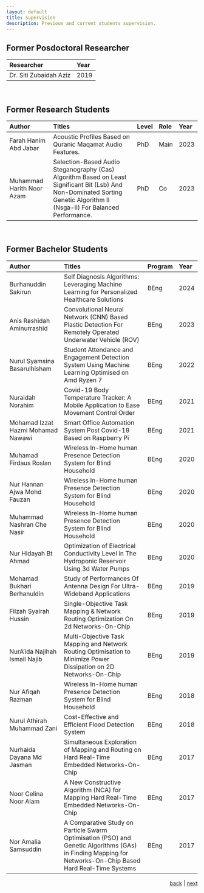 ```yaml
---
layout: default
title: Supervision
description: Previous and current students supervision.
---
```


<!---
## Current Research Students

| Student |  Level | Role
| ---- | --- |
| Muhammad Fahim Roslan | PhD | Main
| Mohammed al-munther | Master | Main

**_PhD and Master candidates interested in doing research kindly visit_ [_Open Research Projects_](research). _If you're looking for a sponsorhip, limited funding maybe available. Visit_ [_here for funding availability_](news).

<br>

## Current Bachelor Students

| Student | Program  
| ---- | --- |
| Burhanuddin Sakirun | BEng 

**_Bachelor students interested in doing final year project with me kindly refer to_ [_Undergraduate Projects_](project).

<br>
-->
## Former Posdoctoral Researcher

| Researcher | Year |
|:------------------|:------------------|
| Dr. Siti Zubaidah Aziz  | 2019 |

<br>

## Former Research Students

| Author           | Titles            | Level               | Role              | Year |
|:-----------------|:------------------|:--------------------|:------------------|:------------------|
| Farah Hanim Abd Jabar | Acoustic Profiles Based on Quranic Maqamat Audio Features. | PhD | Main | 2023 | 
| Muhammad Harith Noor Azam | Selection-Based Audio Steganography (Cas) Algorithm Based on Least Significant Bit (Lsb) And Non-Dominated Sorting Genetic Algorithm II (Nsga-II) For Balanced Performance. | PhD | Co | 2023 |

<br>

## Former Bachelor Students

| Author           | Titles            | Program | Year |
|:-----------------|:------------------|:------------------|:------------------|				
| Burhanuddin Sakirun |  Self Diagnosis Algorithms: Leveraging Machine Learning for Personalized Healthcare Solutions | BEng  | 2024 | 
| Anis Rashidah  Aminurrashid | Convolutional Neural Network (CNN) Based Plastic Detection For Remotely Operated Underwater Vehicle (ROV) | BEng  | 2023 | 
| Nurul Syamsina  Basarulhisham | Student Attendance and Engagement Detection System Using Machine Learning Optimised on Amd Ryzen 7 | BEng  | 2022 | 
| Nuraidah  Norahim | Covid-19 Body Temperature Tracker: A Mobile Application to Ease Movement Control Order | BEng  | 2021 | 
| Mohamad Izzat Hazmi  Mohamad Nawawi | Smart Office Automation System Post Covid-19 Based on Raspberry Pi| BEng  | 2021 | 
| Muhamad Firdaus  Roslan | Wireless In-Home human Presence Detection System for Blind Household | BEng  | 2020 | 
| Nur Hannan Ajwa  Mohd Fauzan | Wireless In-Home human Presence Detection System for Blind Household | BEng  | 2020 | 
| Muhammad Nashran  Che Nasir | Wireless In-Home human Presence Detection System for Blind Household | BEng  | 2020 | 
| Nur Hidayah Bt Ahmad | Optimization of Electrical Conductivity Level in The Hydroponic Reservoir Using 3d Water Pumps | BEng  | 2020 | 
| Mohamad Bukhari Berhanuldin | Study of Performances Of Antenna Design For Ultra-Wideband Applications | BEng  | 2019 | 
| Filzah Syairah Hussin | Single-Objective Task Mapping & Network Routing Optimization On 2d Networks-On-Chip | BEng  | 2019 |
| NurA’ida Najihah  Ismail Najib | Multi-Objective Task Mapping and Network Routing Optimisation to Minimize Power Dissipation on 2D Networks-On-Chip | BEng  | 2019 | 
| Nur Afiqah Razman | Wireless In-Home human Presence Detection System for Blind Household | BEng  | 2018 | 
| Nurul Athirah Muhammad Zani | Cost-Effective and Efficient Flood Detection System | BEng | 2018 |
| Nurhaida Dayana Md Jasman | Simultaneous Exploration of Mapping and Routing on Hard Real-Time Embedded Networks-On-Chip | BEng  | 2017 |
| Noor Celina Noor Alam | A New Constructive Algorithm (NCA) for Mapping Hard Real-Time Embedded Networks-On-Chip | BEng  | 2017 |
| Nor Amalia Samsuddin | A Comparative Study on Particle Swarm Optimisation (PSO) and Genetic Algorithms (GAs) in Finding Mapping for Networks-On-Chip Based Hard Real-Time Systems  | BEng  | 2017 |

<p style="text-align: right;">
<a href="publication">back</a> | <a href="teaching">next</a> 
</p>
